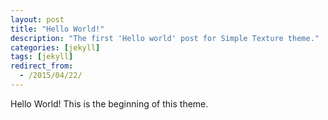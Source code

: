 ```yaml
---
layout: post
title: "Hello World!"
description: "The first 'Hello world' post for Simple Texture theme."
categories: [jekyll]
tags: [jekyll]
redirect_from:
  - /2015/04/22/
---
```

Hello World! This is the beginning of this theme.
